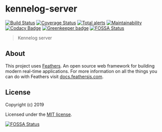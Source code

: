 # kennelog-server

[![Build Status](https://travis-ci.com/roris/kennelog.svg?branch=master)](https://travis-ci.com/roris/kennelog)
[![Coverage Status](https://coveralls.io/repos/github/roris/kennelog-server/badge.svg?branch=master)](https://coveralls.io/github/roris/kennelog-server?branch=master)
[![Total alerts](https://img.shields.io/lgtm/alerts/g/roris/kennelog-server.svg?logo=lgtm&logoWidth=18)](https://lgtm.com/projects/g/roris/kennelog-server/alerts/)
[![Maintainability](https://api.codeclimate.com/v1/badges/d696f4685a2f55ae8049/maintainability)](https://codeclimate.com/github/roris/kennelog-server/maintainability)
[![Codacy Badge](https://api.codacy.com/project/badge/Grade/5eaa168ab1d24c1b9ac36416c0dfbd7c)](https://app.codacy.com/app/roris/kennelog-server?utm_source=github.com&utm_medium=referral&utm_content=roris/kennelog-server&utm_campaign=Badge_Grade_Dashboard)
[![Greenkeeper badge](https://badges.greenkeeper.io/roris/kennelog-server.svg)](https://greenkeeper.io/)
[![FOSSA Status](https://app.fossa.io/api/projects/git%2Bgithub.com%2Froris%2Fkennelog-server.svg?type=shield)](https://app.fossa.io/projects/git%2Bgithub.com%2Froris%2Fkennelog-server?ref=badge_shield)

> Kennelog server

## About

This project uses [Feathers](http://feathersjs.com). An open source web framework for building modern real-time applications.
For more information on all the things you can do with Feathers visit [docs.feathersjs.com](http://docs.feathersjs.com).

## License

Copyright (c) 2019

Licensed under the [MIT license](LICENSE).

[![FOSSA Status](https://app.fossa.io/api/projects/git%2Bgithub.com%2Froris%2Fkennelog-server.svg?type=large)](https://app.fossa.io/projects/git%2Bgithub.com%2Froris%2Fkennelog-server?ref=badge_large)
